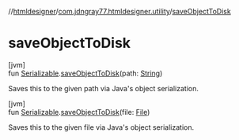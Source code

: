 //[htmldesigner](../../index.md)/[com.jdngray77.htmldesigner.utility](index.md)/[saveObjectToDisk](save-object-to-disk.md)

# saveObjectToDisk

[jvm]\
fun [Serializable](https://docs.oracle.com/javase/8/docs/api/java/io/Serializable.html).[saveObjectToDisk](save-object-to-disk.md)(path: [String](https://kotlinlang.org/api/latest/jvm/stdlib/kotlin/-string/index.html))

Saves this to the given path via Java's object serialization.

[jvm]\
fun [Serializable](https://docs.oracle.com/javase/8/docs/api/java/io/Serializable.html).[saveObjectToDisk](save-object-to-disk.md)(file: [File](https://docs.oracle.com/javase/8/docs/api/java/io/File.html))

Saves this to the given file via Java's object serialization.
